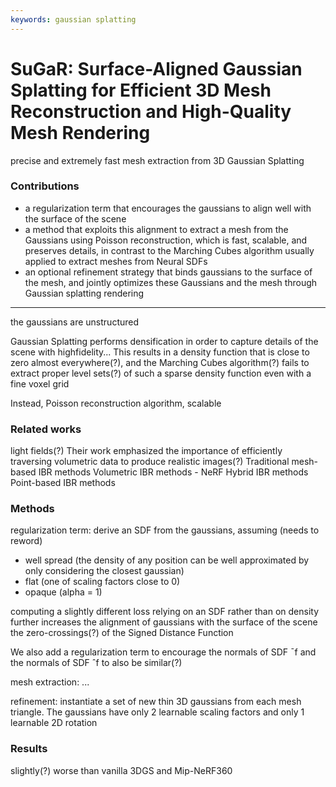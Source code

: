 ```yaml
---
keywords: gaussian splatting
---
```


# SuGaR: Surface-Aligned Gaussian Splatting for Efficient 3D Mesh Reconstruction and High-Quality Mesh Rendering

precise and extremely fast mesh extraction from 3D Gaussian Splatting

### Contributions

- a regularization term that encourages the gaussians to align well with the surface of the scene
- a method that exploits this alignment to extract a mesh from the Gaussians using Poisson reconstruction, which is fast, scalable, and preserves details, in contrast to the Marching Cubes algorithm usually applied to extract meshes from Neural SDFs
- an optional refinement strategy that binds gaussians to the surface of the mesh, and jointly optimizes these Gaussians and the mesh through Gaussian splatting rendering

---

the gaussians are unstructured

Gaussian Splatting performs densification in order to capture details of the scene with highfidelity... This results in a density function that is close to zero almost everywhere(?), and the Marching Cubes algorithm(?) fails to extract proper level sets(?) of such a sparse density function even with a fine voxel grid

Instead, Poisson reconstruction algorithm, scalable

### Related works

light fields(?) Their work emphasized the importance of efficiently traversing volumetric data to produce realistic images(?)
Traditional mesh-based IBR methods
Volumetric IBR methods - NeRF
Hybrid IBR methods
Point-based IBR methods

### Methods

regularization term: derive an SDF from the gaussians, assuming (needs to reword)
- well spread (the density of any position can be well approximated by only considering the closest gaussian)
- flat (one of scaling factors close to 0)
- opaque (alpha = 1)

computing a slightly different loss relying on an SDF rather than on density further increases the alignment of gaussians with the surface of the scene
the zero-crossings(?) of the Signed Distance Function

We also add a regularization term to encourage the normals of SDF ¯f and the normals of SDF ˆf to also be similar(?)

mesh extraction: ...

refinement: instantiate a set of new thin 3D gaussians from each mesh triangle. The gaussians have only 2 learnable scaling factors and only 1 learnable 2D rotation

### Results

slightly(?) worse than vanilla 3DGS and Mip-NeRF360
